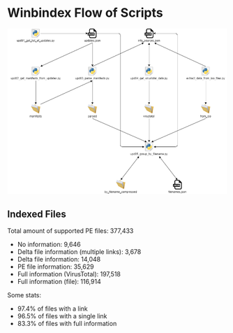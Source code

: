 # Winbindex Flow of Scripts

![winbindex-scripts-flow.png](winbindex-scripts-flow.png)

## Indexed Files

<!--FileStats-->
Total amount of supported PE files: 377,433

* No information: 9,646
* Delta file information (multiple links): 3,678
* Delta file information: 14,048
* PE file information: 35,629
* Full information (VirusTotal): 197,518
* Full information (file): 116,914

Some stats:

* 97.4% of files with a link
* 96.5% of files with a single link
* 83.3% of files with full information
<!--/FileStats-->
